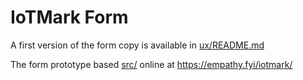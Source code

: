 # IoTMark Form
A first version of the form copy is available in [ux/README.md](ux/README.md)

The form prototype based [src/](src) online at https://empathy.fyi/iotmark/
